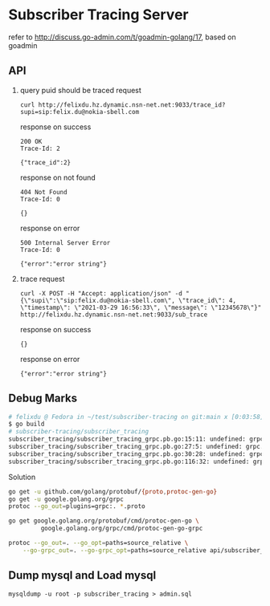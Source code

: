 # Subscriber Tracing Server
refer to http://discuss.go-admin.com/t/goadmin-golang/17, based on goadmin

## API
1. query puid should be traced
   request
   ```
   curl http://felixdu.hz.dynamic.nsn-net.net:9033/trace_id?supi=sip:felix.du@nokia-sbell.com
   ```
   response on success
   ```
   200 OK
   Trace-Id: 2

   {"trace_id":2}
   ```
   response on not found
   ```
   404 Not Found
   Trace-Id: 0

   {}
   ```
   response on error
   ```
   500 Internal Server Error
   Trace-Id: 0

   {"error":"error string"}
   ```

2. trace
   request
   ```
   curl -X POST -H "Accept: application/json" -d "{\"supi\":\"sip:felix.du@nokia-sbell.com\", \"trace_id\": 4, \"timestamp\": \"2021-03-29 16:56:33\", \"message\": \"12345678\"}" http://felixdu.hz.dynamic.nsn-net.net:9033/sub_trace
   ```
   response on success
   ```
   {}
   ```
   response on error
   ```
   {"error":"error string"}
   ```

## Debug Marks
```sh
# felixdu @ Fedora in ~/test/subscriber-tracing on git:main x [0:03:58]
$ go build
# subscriber-tracing/subscriber_tracing
subscriber_tracing/subscriber_tracing_grpc.pb.go:15:11: undefined: grpc.SupportPackageIsVersion7
subscriber_tracing/subscriber_tracing_grpc.pb.go:27:5: undefined: grpc.ClientConnInterface
subscriber_tracing/subscriber_tracing_grpc.pb.go:30:28: undefined: grpc.ClientConnInterface
subscriber_tracing/subscriber_tracing_grpc.pb.go:116:32: undefined: grpc.ServiceRegistrar
```

Solution
```sh
go get -u github.com/golang/protobuf/{proto,protoc-gen-go}
go get -u google.golang.org/grpc
protoc --go_out=plugins=grpc:. *.proto
```

```sh
go get google.golang.org/protobuf/cmd/protoc-gen-go \
         google.golang.org/grpc/cmd/protoc-gen-go-grpc

protoc --go_out=. --go_opt=paths=source_relative \
    --go-grpc_out=. --go-grpc_opt=paths=source_relative api/subscriber_tracing.proto
```

## Dump mysql and Load mysql
```
mysqldump -u root -p subscriber_tracing > admin.sql
```
